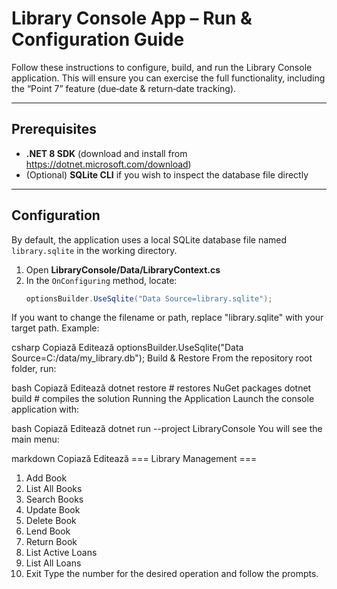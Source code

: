 # Library Console App – Run & Configuration Guide

Follow these instructions to configure, build, and run the Library Console application. This will ensure you can exercise the full functionality, including the “Point 7” feature (due‑date & return‑date tracking).

---

## Prerequisites

- **.NET 8 SDK** (download and install from https://dotnet.microsoft.com/download)  
- (Optional) **SQLite CLI** if you wish to inspect the database file directly  

---

## Configuration

By default, the application uses a local SQLite database file named `library.sqlite` in the working directory.

1. Open **LibraryConsole/Data/LibraryContext.cs**  
2. In the `OnConfiguring` method, locate:
   ```csharp
   optionsBuilder.UseSqlite("Data Source=library.sqlite");
If you want to change the filename or path, replace "library.sqlite" with your target path.
Example:

csharp
Copiază
Editează
optionsBuilder.UseSqlite("Data Source=C:/data/my_library.db");
Build & Restore
From the repository root folder, run:

bash
Copiază
Editează
dotnet restore    # restores NuGet packages
dotnet build      # compiles the solution
Running the Application
Launch the console application with:

bash
Copiază
Editează
dotnet run --project LibraryConsole
You will see the main menu:

markdown
Copiază
Editează
=== Library Management ===
1. Add Book
2. List All Books
3. Search Books
4. Update Book
5. Delete Book
6. Lend Book
7. Return Book
8. List Active Loans
9. List All Loans
0. Exit
Type the number for the desired operation and follow the prompts.
